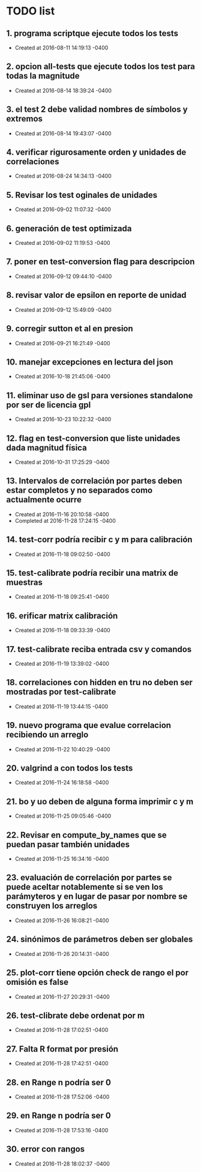 # TODO list
## 1. programa scriptque ejecute todos los tests
- Created at   2016-08-11 14:19:13 -0400

## 2. opcion all-tests que ejecute todos los test para todas la magnitude
- Created at   2016-08-14 18:39:24 -0400

## 3. el test 2 debe validad nombres de símbolos y extremos
- Created at   2016-08-14 19:43:07 -0400

## 4. verificar rigurosamente orden y unidades de correlaciones
- Created at   2016-08-24 14:34:13 -0400

## 5. Revisar los test oginales de unidades
- Created at   2016-09-02 11:07:32 -0400

## 6. generación de test optimizada
- Created at   2016-09-02 11:19:53 -0400

## 7. poner en test-conversion flag para descripcion
- Created at   2016-09-12 09:44:10 -0400

## 8. revisar valor de epsilon en reporte de unidad
- Created at   2016-09-12 15:49:09 -0400

## 9. corregir sutton et al en presion
- Created at   2016-09-21 16:21:49 -0400

## 10. manejar excepciones en lectura del json
- Created at   2016-10-18 21:45:06 -0400

## 11. eliminar uso de gsl para versiones standalone por ser de licencia gpl
- Created at   2016-10-23 10:22:32 -0400

## 12. flag en test-conversion que liste unidades dada magnitud física
- Created at   2016-10-31 17:25:29 -0400

## 13. Intervalos de correlación por partes deben estar completos y no separados como actualmente ocurre
- Created at   2016-11-16 20:10:58 -0400
- Completed at 2016-11-28 17:24:15 -0400

## 14. test-corr podría recibir c y m para calibración
- Created at   2016-11-18 09:02:50 -0400

## 15. test-calibrate podría recibir una matrix de muestras
- Created at   2016-11-18 09:25:41 -0400

## 16. erificar matrix calibración
- Created at   2016-11-18 09:33:39 -0400

## 17. test-calibrate reciba entrada csv y comandos
- Created at   2016-11-19 13:39:02 -0400

## 18. correlaciones con hidden en tru no deben ser mostradas por test-calibrate
- Created at   2016-11-19 13:44:15 -0400

## 19. nuevo programa que evalue correlacion recibiendo un arreglo
- Created at   2016-11-22 10:40:29 -0400

## 20. valgrind a con todos los tests
- Created at   2016-11-24 16:18:58 -0400

## 21. bo y uo deben de alguna forma imprimir c y m
- Created at   2016-11-25 09:05:46 -0400

## 22. Revisar en compute_by_names que se puedan pasar también unidades
- Created at   2016-11-25 16:34:16 -0400

## 23. evaluación de correlación por partes se puede aceltar notablemente si se ven los parámyteros y en lugar de pasar por nombre se construyen los arreglos
- Created at   2016-11-26 16:08:21 -0400

## 24. sinónimos de parámetros deben ser globales
- Created at   2016-11-26 20:14:31 -0400

## 25. plot-corr tiene opción check de rango el por omisión es false
- Created at   2016-11-27 20:29:31 -0400

## 26. test-clibrate debe ordenat por m
- Created at   2016-11-28 17:02:51 -0400

## 27. Falta R format por presión
- Created at   2016-11-28 17:42:51 -0400

## 28. en Range n podría ser 0
- Created at   2016-11-28 17:52:06 -0400

## 29. en Range n podría ser 0
- Created at   2016-11-28 17:53:16 -0400

## 30. error con rangos
- Created at   2016-11-28 18:02:37 -0400

